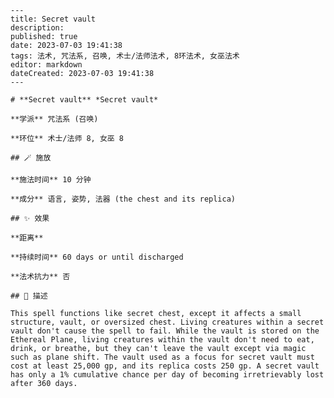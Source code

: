 
    ---
    title: Secret vault
    description: 
    published: true
    date: 2023-07-03 19:41:38
    tags: 法术, 咒法系, 召唤, 术士/法师法术, 8环法术, 女巫法术
    editor: markdown
    dateCreated: 2023-07-03 19:41:38
    ---

    # **Secret vault** *Secret vault*

    **学派** 咒法系 (召唤) 

    **环位** 术士/法师 8, 女巫 8

    ## 🪄 施放

    **施法时间** 10 分钟

    **成分** 语言, 姿势, 法器 (the chest and its replica)

    ## ✨ 效果  

    **距离**   

    **持续时间** 60 days or until discharged 

    **法术抗力** 否

    ## 📖 描述

    This spell functions like secret chest, except it affects a small structure, vault, or oversized chest. Living creatures within a secret vault don't cause the spell to fail. While the vault is stored on the Ethereal Plane, living creatures within the vault don't need to eat, drink, or breathe, but they can't leave the vault except via magic such as plane shift. The vault used as a focus for secret vault must cost at least 25,000 gp, and its replica costs 250 gp. A secret vault has only a 1% cumulative chance per day of becoming irretrievably lost after 360 days.
    